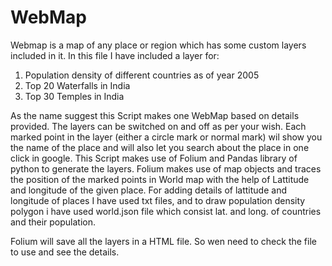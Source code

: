 # WebMap
Webmap is a map of any place or region which has some custom layers included in it. 
In this file I have included a layer for:
1. Population density of different countries as of year 2005
2. Top 20 Waterfalls in India
3. Top 30 Temples in India

As the name suggest this Script makes one WebMap based on details provided.
The layers can be switched on and off as per your wish. Each marked point in the layer (either a circle mark or normal mark) wil show you the name of the place and will also let you search about the place in one click in google.
This Script makes use of Folium and Pandas library of python to generate the layers.
Folium makes use of map objects and traces the position of the marked points in World map with the help of Lattitude and longitude  of the given place.
For adding details of lattitude and longitude of places I have used txt files, and to draw population density polygon i have used world.json file which consist lat. and long. of countries  and their population.

Folium will save all the layers in a HTML file. So wen need to check the file to use and see the details.
